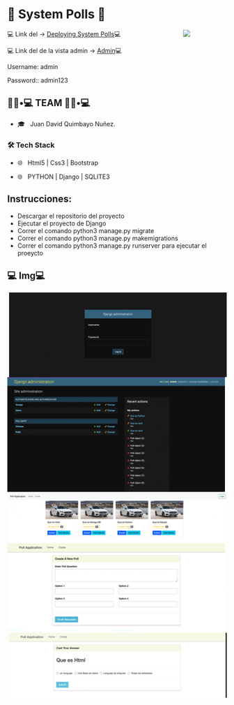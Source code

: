 #  :snake: System Polls :snake:

<img src="https://user-images.githubusercontent.com/74111185/165887205-ee82ee3c-00b0-40ae-9bd6-e4c84f8d3bae.png" min-width="100px" max-width="100px" width="100px" align="right">

<p>💻 Link del -> <a href="https://sistemapolls.herokuapp.com/">Deploying System Polls</a>💻 </p>
<p>💻 Link del de la vista admin -> <a href="https://sistemapolls.herokuapp.com/admin/login/?next=/admin/">Admin</a>💻 </p>

<p>Username: admin</p>
<p>Password:: admin123</p>



<h2> 👨🏻•💻 TEAM 👨🏻•💻 </h2>

- 🎓 &nbsp; Juan David Quimbayo Nuñez.


<h3>🛠 Tech Stack</h3>

- 🌐 &nbsp; Html5 | Css3 | Bootstrap

- 🌐 &nbsp; PYTHON | Django  | SQLITE3


## Instrucciones:
- Descargar el repositorio del proyecto
- Ejecutar el proyecto de Django 
- Correr el comando python3 manage.py migrate
- Correr el comando python3 manage.py makemigrations           
- Correr el comando python3 manage.py runserver para ejecutar el proeycto        


<h2>💻 Img💻</h2>

<img  align='right' src="https://github.com/JDQN/System-Polls/blob/main/login.png" width="500" />




<img   src="https://github.com/JDQN/System-Polls/blob/main/userAdmin.png" width="500" />



<img align='right' src="https://github.com/JDQN/System-Polls/blob/main/img1.png" width="500" />



<img  src="https://github.com/JDQN/System-Polls/blob/main/img2.png" width="500" />



<img  align='right' src="https://github.com/JDQN/System-Polls/blob/main/img3.png" width="500" />

